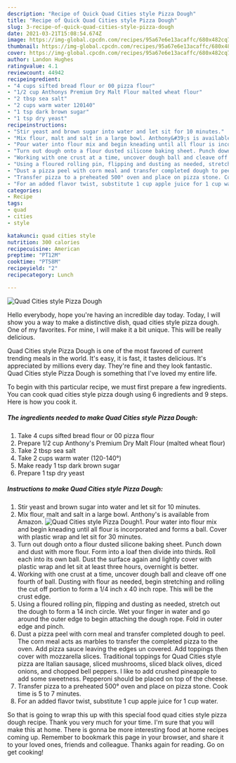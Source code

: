 ```yaml
---
description: "Recipe of Quick Quad Cities style Pizza Dough"
title: "Recipe of Quick Quad Cities style Pizza Dough"
slug: 3-recipe-of-quick-quad-cities-style-pizza-dough
date: 2021-03-21T15:08:54.674Z
image: https://img-global.cpcdn.com/recipes/95a67e6e13acaffc/680x482cq70/quad-cities-style-pizza-dough-recipe-main-photo.jpg
thumbnail: https://img-global.cpcdn.com/recipes/95a67e6e13acaffc/680x482cq70/quad-cities-style-pizza-dough-recipe-main-photo.jpg
cover: https://img-global.cpcdn.com/recipes/95a67e6e13acaffc/680x482cq70/quad-cities-style-pizza-dough-recipe-main-photo.jpg
author: Landon Hughes
ratingvalue: 4.1
reviewcount: 44942
recipeingredient:
- "4 cups sifted bread flour or 00 pizza flour"
- "1/2 cup Anthonys Premium Dry Malt Flour malted wheat flour"
- "2 tbsp sea salt"
- "2 cups warm water 120140"
- "1 tsp dark brown sugar"
- "1 tsp dry yeast"
recipeinstructions:
- "Stir yeast and brown sugar into water and let sit for 10 minutes."
- "Mix flour, malt and salt in a large bowl. Anthony&#39;s is available from Amazon."
- "Pour water into flour mix and begin kneading until all flour is incorporated and forms a ball. Cover with plastic wrap and let sit for 30 minutes."
- "Turn out dough onto a flour dusted silicone baking sheet. Punch down and dust with more flour. Form into a loaf then divide into thirds. Roll each into its own ball. Dust the surface again and lightly cover with plastic wrap and let sit at least three hours, overnight is better."
- "Working with one crust at a time, uncover dough ball and cleave off one fourth of ball. Dusting with flour as needed, begin stretching and rolling the cut off portion to form a 1/4 inch x 40 inch rope. This will be the crust edge."
- "Using a floured rolling pin, flipping and dusting as needed, stretch out the dough to form a 14 inch circle. Wet your finger in water and go around the outer edge to begin attaching the dough rope. Fold in outer edge and pinch."
- "Dust a pizza peel with corn meal and transfer completed dough to peel. The corn meal acts as marbles to transfer the completed pizza to the oven. Add pizza sauce leaving the edges un covered. Add toppings then cover with mozzarella slices. Traditional toppings for Quad Cities style pizza are Italian sausage, sliced mushrooms, sliced black olives, diced onions, and chopped bell peppers. I like to add crushed pineapple to add some sweetness. Pepperoni should be placed on top of the cheese."
- "Transfer pizza to a preheated 500° oven and place on pizza stone. Cook time is 5 to 7 minutes."
- "For an added flavor twist, substitute 1 cup apple juice for 1 cup water."
categories:
- Recipe
tags:
- quad
- cities
- style

katakunci: quad cities style 
nutrition: 300 calories
recipecuisine: American
preptime: "PT12M"
cooktime: "PT58M"
recipeyield: "2"
recipecategory: Lunch

---
```



![Quad Cities style Pizza Dough](https://img-global.cpcdn.com/recipes/95a67e6e13acaffc/680x482cq70/quad-cities-style-pizza-dough-recipe-main-photo.jpg)

Hello everybody, hope you're having an incredible day today. Today, I will show you a way to make a distinctive dish, quad cities style pizza dough. One of my favorites. For mine, I will make it a bit unique. This will be really delicious.



Quad Cities style Pizza Dough is one of the most favored of current trending meals in the world. It's easy, it is fast, it tastes delicious. It's appreciated by millions every day. They're fine and they look fantastic. Quad Cities style Pizza Dough is something that I've loved my entire life.


To begin with this particular recipe, we must first prepare a few ingredients. You can cook quad cities style pizza dough using 6 ingredients and 9 steps. Here is how you cook it.

<!--inarticleads1-->

##### The ingredients needed to make Quad Cities style Pizza Dough:

1. Take 4 cups sifted bread flour or 00 pizza flour
1. Prepare 1/2 cup Anthony&#39;s Premium Dry Malt Flour (malted wheat flour)
1. Take 2 tbsp sea salt
1. Take 2 cups warm water (120-140°)
1. Make ready 1 tsp dark brown sugar
1. Prepare 1 tsp dry yeast




<!--inarticleads2-->

##### Instructions to make Quad Cities style Pizza Dough:

1. Stir yeast and brown sugar into water and let sit for 10 minutes.
1. Mix flour, malt and salt in a large bowl. Anthony&#39;s is available from Amazon.
<img src="https://img-global.cpcdn.com/steps/8616b1c470e84699/160x128cq70/quad-cities-style-pizza-dough-recipe-step-2-photo.jpg" alt="Quad Cities style Pizza Dough">1. Pour water into flour mix and begin kneading until all flour is incorporated and forms a ball. Cover with plastic wrap and let sit for 30 minutes.
1. Turn out dough onto a flour dusted silicone baking sheet. Punch down and dust with more flour. Form into a loaf then divide into thirds. Roll each into its own ball. Dust the surface again and lightly cover with plastic wrap and let sit at least three hours, overnight is better.
1. Working with one crust at a time, uncover dough ball and cleave off one fourth of ball. Dusting with flour as needed, begin stretching and rolling the cut off portion to form a 1/4 inch x 40 inch rope. This will be the crust edge.
1. Using a floured rolling pin, flipping and dusting as needed, stretch out the dough to form a 14 inch circle. Wet your finger in water and go around the outer edge to begin attaching the dough rope. Fold in outer edge and pinch.
1. Dust a pizza peel with corn meal and transfer completed dough to peel. The corn meal acts as marbles to transfer the completed pizza to the oven. Add pizza sauce leaving the edges un covered. Add toppings then cover with mozzarella slices. Traditional toppings for Quad Cities style pizza are Italian sausage, sliced mushrooms, sliced black olives, diced onions, and chopped bell peppers. I like to add crushed pineapple to add some sweetness. Pepperoni should be placed on top of the cheese.
1. Transfer pizza to a preheated 500° oven and place on pizza stone. Cook time is 5 to 7 minutes.
1. For an added flavor twist, substitute 1 cup apple juice for 1 cup water.




So that is going to wrap this up with this special food quad cities style pizza dough recipe. Thank you very much for your time. I'm sure that you will make this at home. There is gonna be more interesting food at home recipes coming up. Remember to bookmark this page in your browser, and share it to your loved ones, friends and colleague. Thanks again for reading. Go on get cooking!
